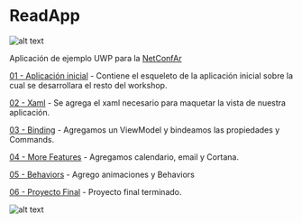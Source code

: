 # ReadApp
![alt text](https://image.ibb.co/fxwoQ5/Screenshot_at_Jun_29_11_03_47.png)

Aplicación de ejemplo UWP para la [NetConfAr](http://netconfar.com/)

[01 - Aplicación inicial](https://github.com/GermanKuber/ReadApp/tree/master/01%20-%20Inicial) - Contiene el esqueleto de la aplicación inicial sobre la cual se desarrollara el resto del workshop.

[02 - Xaml](https://github.com/GermanKuber/ReadApp/tree/master/02%20-%20Xaml) - Se agrega el xaml necesario para maquetar la vista de nuestra aplicación.

[03 - Binding](https://github.com/GermanKuber/ReadApp/tree/master/03%20-%20Binding) - Agregamos un ViewModel y bindeamos las propiedades y Commands.

[04 - More Features](https://github.com/GermanKuber/ReadApp/tree/master/04%20-%20More%20Features) - Agregamos calendario, email y Cortana.

[05 - Behaviors](https://github.com/GermanKuber/ReadApp/tree/master/05%20-%20Behaviors) - Agrego animaciones y Behaviors

[06 - Proyecto Final](https://github.com/GermanKuber/ReadApp/tree/master/06%20-%20Final) - Proyecto final terminado.


![alt text](https://www.visualstudio.com/wp-content/uploads/2016/04/windows-universal-apps-3-562x309@2x.png)



